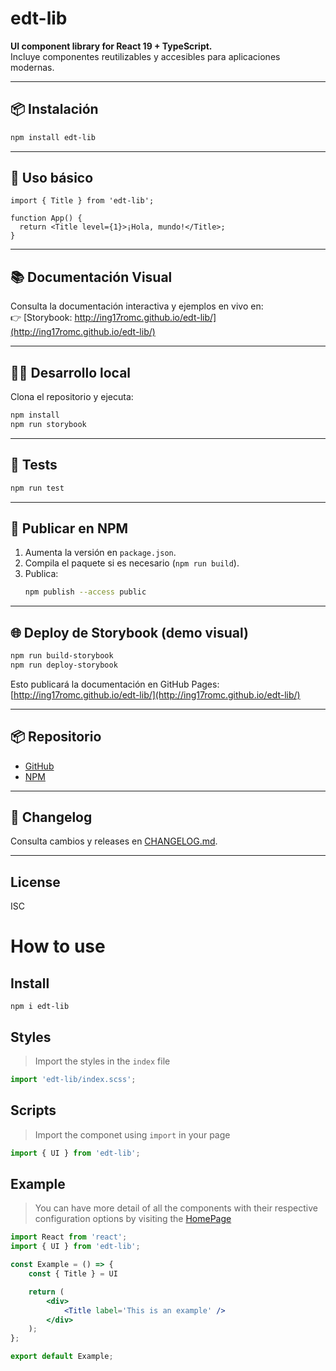 
# edt-lib

**UI component library for React 19 + TypeScript.**  
Incluye componentes reutilizables y accesibles para aplicaciones modernas.

---

## 📦 Instalación

```sh
npm install edt-lib
```

---

## 🚀 Uso básico

```tsx
import { Title } from 'edt-lib';

function App() {
  return <Title level={1}>¡Hola, mundo!</Title>;
}
```

---

## 📚 Documentación Visual

Consulta la documentación interactiva y ejemplos en vivo en:  
👉 [Storybook: http://ing17romc.github.io/edt-lib/](http://ing17romc.github.io/edt-lib/)

---

## 🧑‍💻 Desarrollo local

Clona el repositorio y ejecuta:

```sh
npm install
npm run storybook
```

---

## 🧪 Tests

```sh
npm run test
```

---

## 🚢 Publicar en NPM

1. Aumenta la versión en `package.json`.
2. Compila el paquete si es necesario (`npm run build`).
3. Publica:
   ```sh
   npm publish --access public
   ```

---

## 🌐 Deploy de Storybook (demo visual)

```sh
npm run build-storybook
npm run deploy-storybook
```
Esto publicará la documentación en GitHub Pages:  
[http://ing17romc.github.io/edt-lib/](http://ing17romc.github.io/edt-lib/)

---

## 📦 Repositorio

- [GitHub](https://github.com/ing17romc/edt-lib/)
- [NPM](https://www.npmjs.com/package/edt-lib)

---

## 📝 Changelog

Consulta cambios y releases en [CHANGELOG.md](./CHANGELOG.md).

---

## License

ISC

# How to use

## Install 

```
npm i edt-lib
```

## Styles 
> Import the styles in the `index` file
```jsx
import 'edt-lib/index.scss';
```

## Scripts 
> Import the componet using `import` in your page
```jsx
import { UI } from 'edt-lib';
```

## Example

> You can have more detail of all the components with their respective configuration options by visiting the [HomePage](http://ing17romc.github.io/edt-lib/)

```jsx
import React from 'react';
import { UI } from 'edt-lib';

const Example = () => {
    const { Title } = UI

    return (
        <div>
            <Title label='This is an example' />
        </div>
    );
};

export default Example;

```